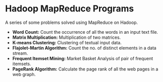 # Hadoop MapReduce Programs

A series of some problems solved using MapReduce on Hadoop.

- **Word Count:** Count the occurrence of all the words in an input text file.
- **Matrix Multiplication:** Multiplication of two matrices.
- **K-means Clustering:** Clustering of textual input data.
- **Flajolet-Martin Algorithm:** Count the no. of distinct elements in a data stream.
- **Frequent Itemset Mining:** Market Basket Analysis of pair of frequent itemsets.
- **PageRank Algorithm:** Calculate the page rank of all the web pages in a web graph.

